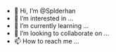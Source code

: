 - 👋 Hi, I’m @Splderhan
- 👀 I’m interested in ...
- 🌱 I’m currently learning ...
- 💞️ I’m looking to collaborate on ...
- 📫 How to reach me ...

<!---
Splderhan/Splderhan is a ✨ special ✨ repository because its `README.md` (this file) appears on your GitHub profile.
You can click the Preview link to take a look at your changes.
--->
